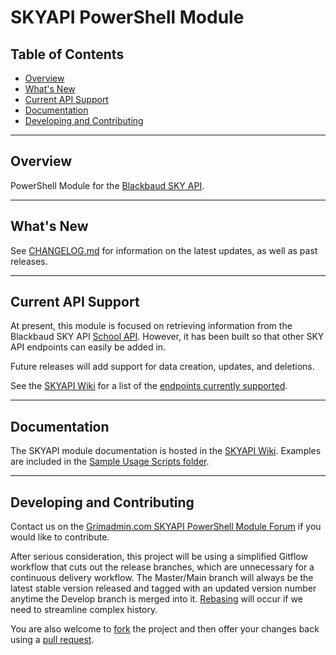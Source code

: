 # SKYAPI PowerShell Module <!-- omit in toc -->

## Table of Contents  <!-- omit in toc -->

- [Overview](#overview)
- [What's New](#whats-new)
- [Current API Support](#current-api-support)
- [Documentation](#documentation)
- [Developing and Contributing](#developing-and-contributing)

---

## Overview

PowerShell Module for the [Blackbaud SKY API](https://developer.blackbaud.com/skyapi/).

---

## What's New

See [CHANGELOG.md](./CHANGELOG.md) for information on the latest updates, as well as past releases.

---

## Current API Support

At present, this module is focused on retrieving information from the Blackbaud SKY API [School API](https://developer.blackbaud.com/skyapi/apis/school). However, it has been built so that other SKY API endpoints can easily be added in.

Future releases will add support for data creation, updates, and deletions.

See the [SKYAPI Wiki](https://github.com/Sekers/SKYAPI/wiki) for a list of the [endpoints currently supported](https://github.com/Sekers/SKYAPI/wiki#api-endpoints).

---

## Documentation

The SKYAPI module documentation is hosted in the [SKYAPI Wiki](https://github.com/Sekers/SKYAPI/wiki). Examples are included in the [Sample Usage Scripts folder](./Sample_Usage_Scripts).

---

## Developing and Contributing

Contact us on the [Grimadmin.com SKYAPI PowerShell Module Forum](https://www.grimadmin.com/forum/index.php?forum=7) if you would like to contribute.

After serious consideration, this project will be using a simplified Gitflow workflow that cuts out the release branches, which are unnecessary for a continuous delivery workflow. The Master/Main branch will always be the latest stable version released and tagged with an updated version number anytime the Develop branch is merged into it. [Rebasing](https://www.atlassian.com/git/tutorials/merging-vs-rebasing) will occur if we need to streamline complex history.

You are also welcome to [fork](https://guides.github.com/activities/forking/) the project and then offer your changes back using a [pull request](https://guides.github.com/activities/forking/#making-a-pull-request).
